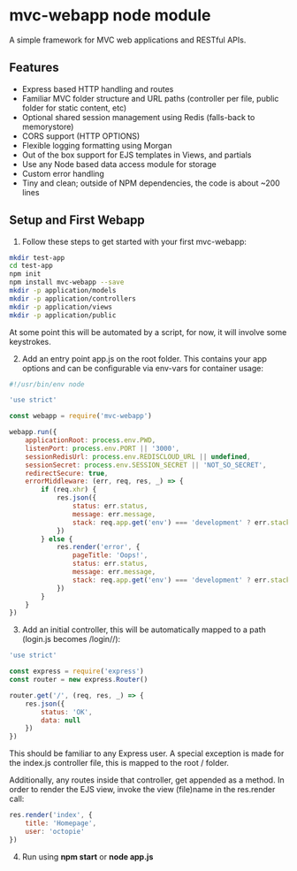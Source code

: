 # mvc-webapp node module

A simple framework for MVC web applications and RESTful APIs.

## Features

* Express based HTTP handling and routes
* Familiar MVC folder structure and URL paths (controller per file, public folder for static content, etc)
* Optional shared session management using Redis (falls-back to memorystore)
* CORS support (HTTP OPTIONS)
* Flexible logging formatting using Morgan
* Out of the box support for EJS templates in Views, and partials
* Use any Node based data access module for storage
* Custom error handling
* Tiny and clean; outside of NPM dependencies, the code is about ~200 lines

## Setup and First Webapp

1. Follow these steps to get started with your first mvc-webapp:

```bash
mkdir test-app
cd test-app
npm init
npm install mvc-webapp --save
mkdir -p application/models
mkdir -p application/controllers
mkdir -p application/views
mkdir -p application/public
```

At some point this will be automated by a script, for now, it will involve some keystrokes.

2. Add an entry point app.js on the root folder. This contains your app options and can be configurable via env-vars for container usage:

```javascript
#!/usr/bin/env node

'use strict'

const webapp = require('mvc-webapp')

webapp.run({
	applicationRoot: process.env.PWD,
	listenPort: process.env.PORT || '3000',
	sessionRedisUrl: process.env.REDISCLOUD_URL || undefined,
	sessionSecret: process.env.SESSION_SECRET || 'NOT_SO_SECRET',
	redirectSecure: true,
	errorMiddleware: (err, req, res, _) => {
		if (req.xhr) {
			res.json({
				status: err.status,
				message: err.message,
				stack: req.app.get('env') === 'development' ? err.stack : ''
			})
		} else {
			res.render('error', {
				pageTitle: 'Oops!',
				status: err.status,
				message: err.message,
				stack: req.app.get('env') === 'development' ? err.stack : ''
			})
		}
	}
})
```

3. Add an initial controller, this will be automatically mapped to a path (login.js becomes /login/<method>/<params>):

```javascript
'use strict'

const express = require('express')
const router = new express.Router()

router.get('/', (req, res, _) => {
	res.json({
		status: 'OK',
		data: null
	})
})
```

This should be familiar to any Express user. A special exception is made for the index.js controller file, this is mapped to the root / folder.

Additionally, any routes inside that controller, get appended as a method. In order to render the EJS view, invoke the view (file)name in the res.render call:

```javascript
res.render('index', {
	title: 'Homepage',
	user: 'octopie'
})
```

4. Run using **npm start** or **node app.js**

